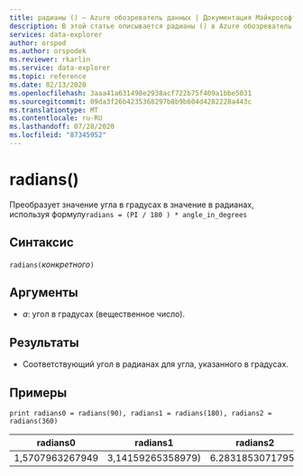 ```yaml
---
title: радианы () — Azure обозреватель данных | Документация Майкрософт
description: В этой статье описывается радианы () в Azure обозреватель данных.
services: data-explorer
author: orspod
ms.author: orspodek
ms.reviewer: rkarlin
ms.service: data-explorer
ms.topic: reference
ms.date: 02/13/2020
ms.openlocfilehash: 3aaa41a631498e2938acf722b75f409a1bbe5031
ms.sourcegitcommit: 09da3f26b4235368297b8b9b604d4282228a443c
ms.translationtype: MT
ms.contentlocale: ru-RU
ms.lasthandoff: 07/28/2020
ms.locfileid: "87345952"
---
```

# <a name="radians"></a>radians()

Преобразует значение угла в градусах в значение в радианах, используя формулу`radians = (PI / 180 ) * angle_in_degrees`

## <a name="syntax"></a>Синтаксис

`radians(`*конкретного*`)`

## <a name="arguments"></a>Аргументы

* *а*: угол в градусах (вещественное число).

## <a name="returns"></a>Результаты

* Соответствующий угол в радианах для угла, указанного в градусах. 

## <a name="examples"></a>Примеры

```kusto
print radians0 = radians(90), radians1 = radians(180), radians2 = radians(360) 

```

|radians0|radians1|radians2|
|---|---|---|
|1,5707963267949|3,14159265358979)|6.28318530717959|